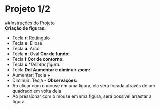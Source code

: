 # Projeto 1/2<br>
##Instruções do Projeto<br>
**Criação de figuras:**
- Tecla **r**: Retângulo
- Tecla **e**: Elipse
- Tecla **a**: Arco
- Tecla **o**: Oval
**Cor de fundo:**
- Tecla **f**
**Cor de contorno:**
- Tecla **c**
**Deletar figura:*
- Tecla **Del**
**Aumentar e diminuir zoom:**
- Aumentar: Tecla **+**
- Diminuir: Tecla **-**
**Observações:**
- Ao clicar com o mouse em uma figura, ela será focada através de um quadrado em volta dela
- Ao pressionar com o mouse em uma figura, será possível arrastar a figura
